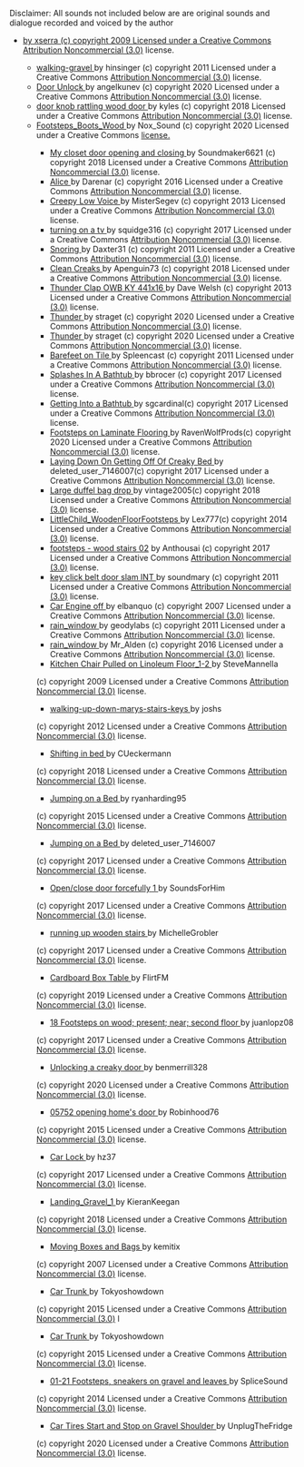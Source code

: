 Disclaimer: All sounds not included below are are original sounds and dialogue recorded and voiced by the author 

* <div class="attribution-block"><a href="https://freesound.org/s/77351/
"> walking-gravel </a> by xserra (c) copyright 2009 Licensed under a Creative Commons <a href="http://creativecommons.org/licenses/by-nc/3.0/">Attribution Noncommercial  (3.0)</a> license. 
* <div class="attribution-block"><a href="https://freesound.org/s/136479/"> walking-gravel </a> by hinsinger (c) copyright 2011 Licensed under a Creative Commons <a href="http://creativecommons.org/licenses/by-nc/3.0/">Attribution Noncommercial  (3.0)</a> license. 
* <div class="attribution-block"><a href="https://freesound.org/s/519065/"> Door Unlock </a> by angelkunev (c) copyright 2020 Licensed under a Creative Commons <a href="http://creativecommons.org/licenses/by-nc/3.0/">Attribution Noncommercial  (3.0)</a> license. 
* <div class="attribution-block"><a href="https://freesound.org/s/452592/">  door knob rattling wood door </a> by kyles (c) copyright 2018 Licensed under a Creative Commons <a href="http://creativecommons.org/licenses/by-nc/3.0/">Attribution Noncommercial  (3.0)</a> license. 
* <div class="attribution-block"><a href="https://freesound.org/s/533044/">  Footsteps_Boots_Wood </a> by Nox_Sound (c) copyright 2020 Licensed under a Creative Commons <a href="http://creativecommons.org/licenses/by-nc/3.0/
">Attribution Noncommercial  (3.0)</a> license.  
* <div class="attribution-block"><a href="https://freesound.org/s/424370/">  My closet door opening and closing </a> by Soundmaker6621 (c) copyright 2018 Licensed under a Creative Commons <a href="http://creativecommons.org/licenses/by-nc/3.0/">Attribution Noncommercial  (3.0)</a> license. 
* <div class="attribution-block"><a href="https://freesound.org/s/348048/">  Alice </a> by Darenar (c) copyright 2016 Licensed under a Creative Commons <a href="http://creativecommons.org/licenses/by-nc/3.0/">Attribution Noncommercial  (3.0)</a> license. 
* <div class="attribution-block"><a href="https://freesound.org/s/207748/"> Creepy Low Voice </a> by MisterSegev (c) copyright 2013 Licensed under a Creative Commons <a href="http://creativecommons.org/licenses/by-nc/3.0/">Attribution Noncommercial  (3.0)</a> license. 
* <div class="attribution-block"><a href="https://freesound.org/s/404930/"> turning on a tv </a> by squidge316 (c) copyright 2017 Licensed under a Creative Commons <a href="http://creativecommons.org/licenses/by-nc/3.0/">Attribution Noncommercial  (3.0)</a> license.
* <div class="attribution-block"><a href="https://freesound.org/s/114609/"> Snoring </a> by Daxter31 (c) copyright 2011 Licensed under a Creative Commons <a href="http://creativecommons.org/licenses/by-nc/3.0/">Attribution Noncommercial  (3.0)</a> license.
* <div class="attribution-block"><a href="https://freesound.org/s/428133/"> Clean Creaks </a> by Apenguin73 (c) copyright 2018 Licensed under a Creative Commons <a href="http://creativecommons.org/licenses/by-nc/3.0/">Attribution Noncommercial  (3.0)</a> license.
* <div class="attribution-block"><a href="https://freesound.org/s/194364/"> Thunder Clap OWB KY 441x16 </a> by Dave Welsh (c) copyright 2013 Licensed under a Creative Commons <a href="http://creativecommons.org/licenses/by-nc/3.0/">Attribution Noncommercial  (3.0)</a> license.
* <div class="attribution-block"><a href="https://freesound.org/s/527664/"> Thunder </a> by straget (c) copyright 2020 Licensed under a Creative Commons <a href="http://creativecommons.org/licenses/by-nc/3.0/">Attribution Noncommercial  (3.0)</a> license.
* <div class="attribution-block"><a href="https://freesound.org/s/527664/"> Thunder </a> by straget (c) copyright 2020 Licensed under a Creative Commons <a href="http://creativecommons.org/licenses/by-nc/3.0/">Attribution Noncommercial  (3.0)</a> license.
* <div class="attribution-block"><a href="https://freesound.org/s/122651/"> Barefeet on Tile </a> by Spleencast (c) copyright 2011 Licensed under a Creative Commons <a href="http://creativecommons.org/licenses/by-nc/3.0/">Attribution Noncommercial  (3.0)</a> license.
* <div class="attribution-block"><a href="https://freesound.org/s/382649/"> Splashes In A Bathtub </a> by bbrocer (c) copyright 2017 Licensed under a Creative Commons <a href="http://creativecommons.org/licenses/by-nc/3.0/">Attribution Noncommercial  (3.0)</a> license.
* <div class="attribution-block"><a href="https://freesound.org/s/395080/"> Getting Into a Bathtub </a> by sgcardinal(c) copyright 2017 Licensed under a Creative Commons <a href="http://creativecommons.org/licenses/by-nc/3.0/">Attribution Noncommercial  (3.0)</a> license.
* <div class="attribution-block"><a href=https://freesound.org/s/503015/"> Footsteps on Laminate Flooring </a> by RavenWolfProds(c) copyright 2020 Licensed under a Creative Commons <a href="http://creativecommons.org/licenses/by-nc/3.0/">Attribution Noncommercial  (3.0)</a> license.
* <div class="attribution-block"><a href="https://freesound.org/s/383774/"/"> Laying Down On Getting Off Of Creaky Bed </a> by deleted_user_7146007(c) copyright 2017 Licensed under a Creative Commons <a href="http://creativecommons.org/licenses/by-nc/3.0/">Attribution Noncommercial  (3.0)</a> license.
* <div class="attribution-block"><a href="https://freesound.org/s/438988/"/"> Large duffel bag drop </a> by vintage2005(c) copyright 2018 Licensed under a Creative Commons <a href="http://creativecommons.org/licenses/by-nc/3.0/">Attribution Noncommercial  (3.0)</a> license.
* <div class="attribution-block"><a href="https://freesound.org/s/235776/"/"> LittleChild_WoodenFloorFootsteps </a> by Lex777(c) copyright 2014 Licensed under a Creative Commons <a href="http://creativecommons.org/licenses/by-nc/3.0/">Attribution Noncommercial  (3.0)</a> license.
* <div class="attribution-block"><a href="https://freesound.org/s/398784/"/"> footsteps - wood stairs 02</a> by Anthousai (c) copyright 2017 Licensed under a Creative Commons <a href="http://creativecommons.org/licenses/by-nc/3.0/">Attribution Noncommercial  (3.0)</a> license.
* <div class="attribution-block"><a href="https://freesound.org/s/128187/"/"> key click belt door slam INT </a> by soundmary (c) copyright 2011 Licensed under a Creative Commons <a href="http://creativecommons.org/licenses/by-nc/3.0/">Attribution Noncommercial  (3.0)</a> license.
* <div class="attribution-block"><a href="https://freesound.org/s/36433/"/"> Car Engine off </a> by elbanquo (c) copyright 2007 Licensed under a Creative Commons <a href="http://creativecommons.org/licenses/by-nc/3.0/">Attribution Noncommercial  (3.0)</a> license.
* <div class="attribution-block"><a href="https://freesound.org/s/122809/"/"> rain_window </a> by geodylabs (c) copyright 2011 Licensed under a Creative Commons <a href="http://creativecommons.org/licenses/by-nc/3.0/">Attribution Noncommercial  (3.0)</a> license.
* <div class="attribution-block"><a href="https://freesound.org/s/365676/"/"> rain_window </a> by Mr_Alden (c) copyright 2016 Licensed under a Creative Commons <a href="http://creativecommons.org/licenses/by-nc/3.0/">Attribution Noncommercial  (3.0)</a> license.
* <div class="attribution-block"><a href="https://freesound.org/s/86176/"/"> Kitchen Chair Pulled on Linoleum Floor_1-2 </a> by SteveMannella
(c) copyright 2009 Licensed under a Creative Commons <a href="http://creativecommons.org/licenses/by-nc/3.0/">Attribution Noncommercial  (3.0)</a> license.
* <div class="attribution-block"><a href="https://freesound.org/s/140385/"/"> walking-up-down-marys-stairs-keys </a> by joshs
(c) copyright 2012 Licensed under a Creative Commons <a href="http://creativecommons.org/licenses/by-nc/3.0/">Attribution Noncommercial  (3.0)</a> license.
* <div class="attribution-block"><a href="https://freesound.org/s/444815/"/"> Shifting in bed </a> by CUeckermann
(c) copyright 2018 Licensed under a Creative Commons <a href="http://creativecommons.org/licenses/by-nc/3.0/">Attribution Noncommercial  (3.0)</a> license.
* <div class="attribution-block"><a href="https://freesound.org/s/272448/"/"> Jumping on a Bed </a> by ryanharding95
(c) copyright 2015 Licensed under a Creative Commons <a href="http://creativecommons.org/licenses/by-nc/3.0/">Attribution Noncommercial  (3.0)</a> license.
* <div class="attribution-block"><a href="https://freesound.org/s/383753/"/"> Jumping on a Bed </a> by deleted_user_7146007
(c) copyright 2017 Licensed under a Creative Commons <a href="http://creativecommons.org/licenses/by-nc/3.0/">Attribution Noncommercial  (3.0)</a> license.
* <div class="attribution-block"><a href="https://freesound.org/s/395647/"/">  Open/close door forcefully 1 </a> by SoundsForHim
(c) copyright 2017 Licensed under a Creative Commons <a href="http://creativecommons.org/licenses/by-nc/3.0/">Attribution Noncommercial  (3.0)</a> license.
* <div class="attribution-block"><a href="https://freesound.org/s/410569/"/">  running up wooden stairs </a> by MichelleGrobler
(c) copyright 2017 Licensed under a Creative Commons <a href="http://creativecommons.org/licenses/by-nc/3.0/">Attribution Noncommercial  (3.0)</a> license.
* <div class="attribution-block"><a href="https://freesound.org/s/491094/"/">  Cardboard Box Table </a> by FlirtFM
(c) copyright 2019 Licensed under a Creative Commons <a href="http://creativecommons.org/licenses/by-nc/3.0/">Attribution Noncommercial  (3.0)</a> license.
* <div class="attribution-block"><a href="https://freesound.org/s/389502/"/">  18 Footsteps on wood; present; near; second floor </a> by juanlopz08
(c) copyright 2017 Licensed under a Creative Commons <a href="http://creativecommons.org/licenses/by-nc/3.0/">Attribution Noncommercial  (3.0)</a> license.
* <div class="attribution-block"><a href="https://freesound.org/s/521444/"/">  Unlocking a creaky door </a> by benmerrill328
(c) copyright 2020 Licensed under a Creative Commons <a href="http://creativecommons.org/licenses/by-nc/3.0/">Attribution Noncommercial  (3.0)</a> license.
* <div class="attribution-block"><a href="https://freesound.org/s/271147/"/">   05752 opening home's door </a> by Robinhood76
(c) copyright 2015 Licensed under a Creative Commons <a href="http://creativecommons.org/licenses/by-nc/3.0/">Attribution Noncommercial  (3.0)</a> license.
* <div class="attribution-block"><a href="https://freesound.org/s/396448/"/">  Car Lock </a> by hz37
(c) copyright 2017 Licensed under a Creative Commons <a href="http://creativecommons.org/licenses/by-nc/3.0/">Attribution Noncommercial  (3.0)</a> license.
* <div class="attribution-block"><a href="https://freesound.org/s/422749/"/">   Landing_Gravel_1 </a> by KieranKeegan
(c) copyright 2018 Licensed under a Creative Commons <a href="http://creativecommons.org/licenses/by-nc/3.0/">Attribution Noncommercial  (3.0)</a> license.
* <div class="attribution-block"><a href="https://freesound.org/s/41863/"/">   Moving Boxes and Bags </a> by kemitix
(c) copyright 2007 Licensed under a Creative Commons <a href="http://creativecommons.org/licenses/by-nc/3.0/">Attribution Noncommercial  (3.0)</a> license.
* <div class="attribution-block"><a href="https://freesound.org/s/264892/"/"> Car Trunk </a> by Tokyoshowdown
(c) copyright 2015 Licensed under a Creative Commons <a href="http://creativecommons.org/licenses/by-nc/3.0/">Attribution Noncommercial  (3.0)</a> l
* <div class="attribution-block"><a href="https://freesound.org/s/264892/"/"> Car Trunk </a> by Tokyoshowdown
(c) copyright 2015 Licensed under a Creative Commons <a href="http://creativecommons.org/licenses/by-nc/3.0/">Attribution Noncommercial  (3.0)</a> license.
* <div class="attribution-block"><a href="https://freesound.org/s/218304/"/"> 01-21 Footsteps, sneakers on gravel and leaves </a> by SpliceSound
(c) copyright 2014 Licensed under a Creative Commons <a href="http://creativecommons.org/licenses/by-nc/3.0/">Attribution Noncommercial  (3.0)</a> license.
* <div class="attribution-block"><a href="https://freesound.org/s/529225/"/"> Car Tires Start and Stop on Gravel Shoulder </a> by UnplugTheFridge
(c) copyright 2020 Licensed under a Creative Commons <a href="http://creativecommons.org/licenses/by-nc/3.0/">Attribution Noncommercial  (3.0)</a> license.
